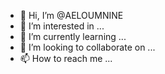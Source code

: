 - 👋 Hi, I’m @AELOUMNINE
- 👀 I’m interested in ...
- 🌱 I’m currently learning ...
- 💞️ I’m looking to collaborate on ...
- 📫 How to reach me ...

<!---
AELOUMNINE/AELOUMNINE is a ✨ special ✨ repository because its `README.md` (this file) appears on your GitHub profile.
You can click the Preview link to take a look at your changes.
--->
